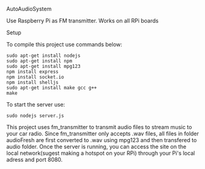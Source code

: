 AutoAudioSystem

Use Raspberry Pi as FM transmitter. 
Works on all RPi boards

Setup

To compile this project use commands below:
```
sudo apt-get install nodejs
sudo apt-get install npm
sudo apt-get install mpg123
npm install express
npm install socket.io
npm install shelljs
sudo apt-get install make gcc g++
make
``` 
To start the server use:
```
sudo nodejs server.js
```
This project uses fm_transmitter to transmit audio files to stream music to your car radio.
Since fm_transmitter only accepts .wav files, all files in folder audioFresh are first converted to .wav using mpg123 and then transfered to audio folder.
Once the server is running, you can access the site on the local network(sugest making a hotspot on your RPi) through your Pi's local adress and port 8080.


